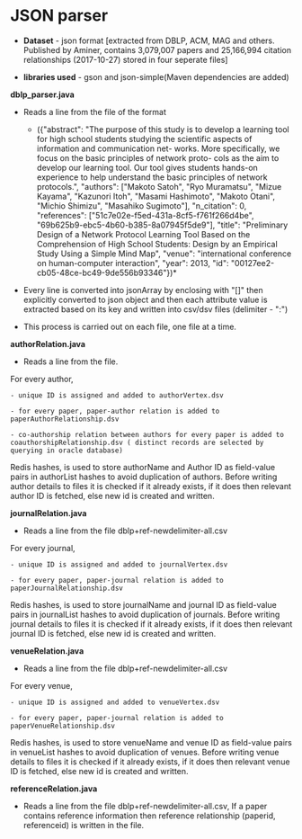 # JSON parser 

 * **Dataset**  - json format [extracted from DBLP, ACM, MAG and others. Published by Aminer, contains 3,079,007 papers and 25,166,994 citation relationships (2017-10-27) stored in four seperate files]
 
 
 * **libraries used** - gson and json-simple(Maven dependencies are added)
 
 
  **dblp_parser.java**
  
  * Reads a line from the file of the format
 	 
 	 * ({"abstract": "The purpose of this study is to develop a learning tool for high school students studying the scientific aspects of information and  communication net- works. More specifically, we focus on the basic principles of network proto- cols as the aim to develop our learning tool. Our tool gives students hands-on experience to help understand the basic principles of network protocols.", "authors": ["Makoto Satoh", "Ryo Muramatsu", "Mizue Kayama", "Kazunori Itoh", "Masami Hashimoto", "Makoto Otani", "Michio Shimizu", "Masahiko Sugimoto"], "n_citation": 0, "references": ["51c7e02e-f5ed-431a-8cf5-f761f266d4be", "69b625b9-ebc5-4b60-b385-8a07945f5de9"], "title": "Preliminary Design of a Network Protocol Learning Tool Based on the Comprehension of High School Students: Design by an Empirical Study Using a Simple Mind Map", "venue": "international conference on human-computer interaction", "year": 2013, "id": "00127ee2-cb05-48ce-bc49-9de556b93346"})*
 	 
  * Every line is converted into jsonArray by enclosing with "[]"  then explicitly converted to json object and then each attribute value is extracted based on its key and written into csv/dsv files (delimiter - "$:$")
  
  
  * This process is carried out on each file, one file at a time.
  
  **authorRelation.java**
  
   * Reads a line from the file.
   
   For every author,
    
   	- unique ID is assigned and added to authorVertex.dsv  
   		
   	- for every paper, paper-author relation is added to paperAuthorRelationship.dsv
   		
   	- co-authorship relation between authors for every paper is added to coauthorshipRelationship.dsv ( distinct records are selected by querying in oracle database)
   
  Redis hashes, is used to store authorName and Author ID as field-value pairs in authorList hashes to avoid duplication of authors. Before writing author details to files it is checked if it already exists, if it does then relevant author ID is fetched, else new id is created and written.
  
  
  **journalRelation.java**
  * Reads a line from the file dblp+ref-newdelimiter-all.csv
   
   For every journal,
    
   	- unique ID is assigned and added to journalVertex.dsv  
   		
   	- for every paper, paper-journal relation is added to paperJournalRelationship.dsv
   		   
  Redis hashes, is used to store journalName and journal ID as field-value pairs in journalList hashes to avoid duplication of journals. Before writing journal details to files it is checked if it already exists, if it does then relevant journal ID is fetched, else new id is created and written.
  
   **venueRelation.java**
  * Reads a line from the file dblp+ref-newdelimiter-all.csv
   
   For every venue,
    
   	- unique ID is assigned and added to venueVertex.dsv  
   		
   	- for every paper, paper-journal relation is added to paperVenueRelationship.dsv
   		   
  Redis hashes, is used to store venueName and venue ID as field-value pairs in venueList hashes to avoid duplication of venues. Before writing venue details to files it is checked if it already exists, if it does then relevant venue ID is fetched, else new id is created and written.
  
  
  **referenceRelation.java**
  
  * Reads a line from the file dblp+ref-newdelimiter-all.csv, If a paper contains reference information then reference relationship (paperid, referenceid) is written in the file.
